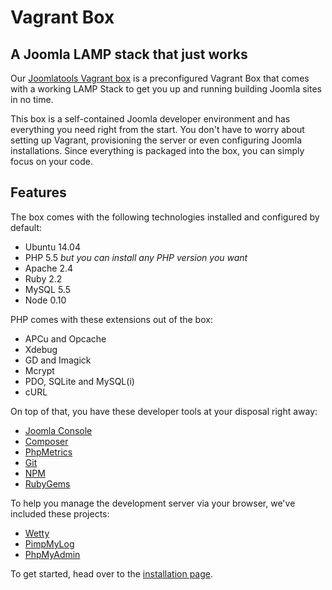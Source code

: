 # Vagrant Box

## A Joomla LAMP stack that just works

Our [Joomlatools Vagrant box](https://github.com/joomlatools/joomla-vagrant) is a preconfigured Vagrant Box that comes with a working LAMP Stack to get you up and running building Joomla sites in no time.

This box is a self-contained Joomla developer environment and has everything you need right from the start. You don't have to worry about setting up Vagrant, provisioning the server or even configuring Joomla installations. Since everything is packaged into the box, you can simply focus on your code.

## Features

The box comes with the following technologies installed and configured by default:

* Ubuntu 14.04
* PHP 5.5 _but you can install any PHP version you want_
* Apache 2.4
* Ruby 2.2
* MySQL 5.5
* Node 0.10

PHP comes with these extensions out of the box:

* APCu and Opcache
* Xdebug
* GD and Imagick
* Mcrypt
* PDO, SQLite and MySQL(i)
* cURL

On top of that, you have these developer tools at your disposal right away:

* [Joomla Console](http://github.com/joomlatools/joomla-console)
* [Composer](https://getcomposer.org/)
* [PhpMetrics](https://github.com/Halleck45/PhpMetrics)
* [Git](https://git-scm.com/)
* [NPM](https://www.npmjs.com/)
* [RubyGems](https://rubygems.org/)

To help you manage the development server via your browser, we've included these projects:

* [Wetty](https://github.com/krishnasrinivas/wetty)
* [PimpMyLog](http://www.pimpmylog.com)
* [PhpMyAdmin](http://www.phpmyadmin.net/)

To get started, head over to the [installation page](installation.md).
